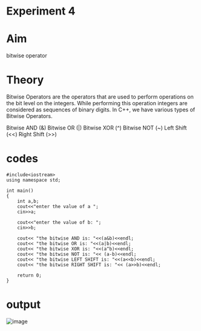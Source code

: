 # Experiment 4 

# Aim 
bitwise operator 

# Theory 
Bitwise Operators are the operators that are used to perform operations on the bit level on the integers. While performing this operation integers are considered as sequences of binary digits. In C++, we have various types of Bitwise Operators.

Bitwise AND (&)
Bitwise OR (|)
Bitwise XOR (^)
Bitwise NOT (~)
Left Shift (<<)
Right Shift (>>)

# codes

~~~
#include<iostream>
using namespace std;

int main()
{
    int a,b;
    cout<<"enter the value of a ";
    cin>>a; 
    
    cout<<"enter the value of b: ";
    cin>>b; 

    cout<< "the bitwise AND is: "<<(a&b)<<endl;
    cout<< "the bitwise OR is: "<<(a|b)<<endl;
    cout<< "the bitwise XOR is: "<<(a^b)<<endl;
    cout<< "the bitwise NOT is: "<< (a-b)<<endl;
    cout<< "the bitwise LEFT SHIFT is: "<<(a<<b)<<endl;
    cout<< "the bitwise RIGHT SHIFT is: "<< (a>>b)<<endl;

    return 0; 
}

~~~

# output 
![image](https://github.com/user-attachments/assets/4310a960-c0ee-4d94-b0b0-5f7ea3443ca9)
